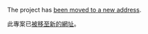The project has [been moved to a new address](https://github.com/ethantw/Han).

此專案已[被移至新的網址](https://github.com/ethantw/Han)。